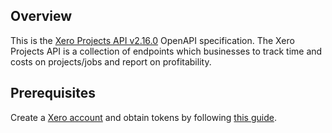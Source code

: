 ## Overview

This is the [Xero Projects API v2.16.0](https://developer.xero.com/documentation/api/projects/overview) OpenAPI specification. The Xero Projects API is a collection of endpoints which businesses to track time and costs on projects/jobs and report on profitability.
## Prerequisites

 Create a [Xero account](https://developer.xero.com/app/manage) and obtain tokens by following [this guide](https://developer.xero.com/documentation/getting-started-guide/).
